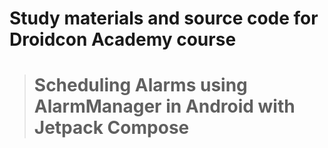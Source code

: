 # Study materials and source code for **Droidcon Academy** course 
> # Scheduling Alarms using AlarmManager in Android with Jetpack Compose 
